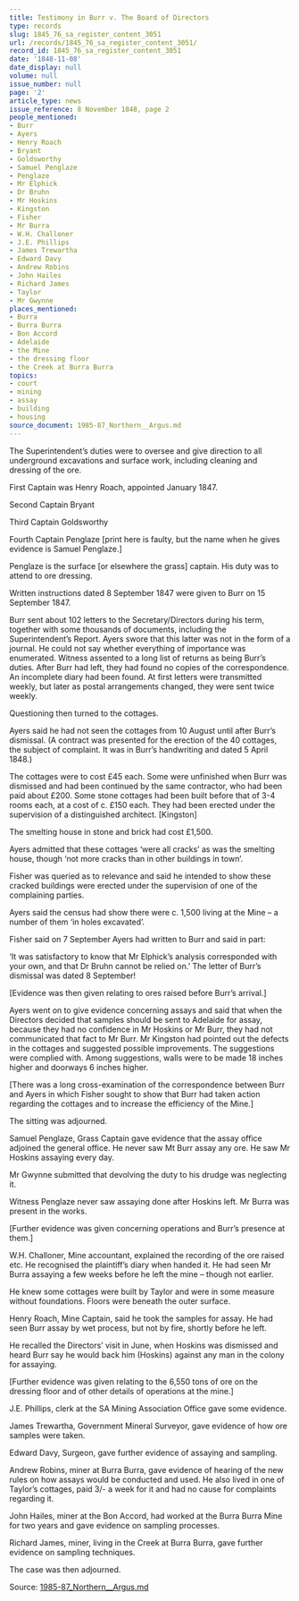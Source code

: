 ```yaml
---
title: Testimony in Burr v. The Board of Directors
type: records
slug: 1845_76_sa_register_content_3051
url: /records/1845_76_sa_register_content_3051/
record_id: 1845_76_sa_register_content_3051
date: '1848-11-08'
date_display: null
volume: null
issue_number: null
page: '2'
article_type: news
issue_reference: 8 November 1848, page 2
people_mentioned:
- Burr
- Ayers
- Henry Roach
- Bryant
- Goldsworthy
- Samuel Penglaze
- Penglaze
- Mr Elphick
- Dr Bruhn
- Mr Hoskins
- Kingston
- Fisher
- Mr Burra
- W.H. Challoner
- J.E. Phillips
- James Trewartha
- Edward Davy
- Andrew Robins
- John Hailes
- Richard James
- Taylor
- Mr Gwynne
places_mentioned:
- Burra
- Burra Burra
- Bon Accord
- Adelaide
- the Mine
- the dressing floor
- the Creek at Burra Burra
topics:
- court
- mining
- assay
- building
- housing
source_document: 1985-87_Northern__Argus.md
---
```


The Superintendent’s duties were to oversee and give direction to all underground excavations and surface work, including cleaning and dressing of the ore.

First Captain was Henry Roach, appointed January 1847.

Second Captain Bryant

Third Captain Goldsworthy

Fourth Captain Penglaze [print here is faulty, but the name when he gives evidence is Samuel Penglaze.]

Penglaze is the surface [or elsewhere the grass] captain.  His duty was to attend to ore dressing.

Written instructions dated 8 September 1847 were given to Burr on 15 September 1847.

Burr sent about 102 letters to the Secretary/Directors during his term, together with some thousands of documents, including the Superintendent’s Report.  Ayers swore that this latter was not in the form of a journal.  He could not say whether everything of importance was enumerated.  Witness assented to a long list of returns as being Burr’s duties.  After Burr had left, they had found no copies of the correspondence.  An incomplete diary had been found.  At first letters were transmitted weekly, but later as postal arrangements changed, they were sent twice weekly.

Questioning then turned to the cottages.

Ayers said he had not seen the cottages from 10 August until after Burr’s dismissal.  (A contract was presented for the erection of the 40 cottages, the subject of complaint.  It was in Burr’s handwriting and dated 5 April 1848.)

The cottages were to cost £45 each.  Some were unfinished when Burr was dismissed and had been continued by the same contractor, who had been paid about £200.  Some stone cottages had been built before that of 3-4 rooms each, at a cost of c. £150 each.  They had been erected under the supervision of a distinguished architect.  [Kingston]

The smelting house in stone and brick had cost £1,500.

Ayers admitted that these cottages ‘were all cracks’ as was the smelting house, though ‘not more cracks than in other buildings in town’.

Fisher was queried as to relevance and said he intended to show these cracked buildings were erected under the supervision of one of the complaining parties.

Ayers said the census had show there were c. 1,500 living at the Mine – a number of them ‘in holes excavated’.

Fisher said on 7 September Ayers had written to Burr and said in part:

‘It was satisfactory to know that Mr Elphick’s analysis corresponded with your own, and that Dr Bruhn cannot be relied on.’  The letter of Burr’s dismissal was dated 8 September!

[Evidence was then given relating to ores raised before Burr’s arrival.]

Ayers went on to give evidence concerning assays and said that when the Directors decided that samples should be sent to Adelaide for assay, because they had no confidence in Mr Hoskins or Mr Burr, they had not communicated that fact to Mr Burr.  Mr Kingston had pointed out the defects in the cottages and suggested possible improvements.  The suggestions were complied with.  Among suggestions, walls were to be made 18 inches higher and doorways 6 inches higher.

[There was a long cross-examination of the correspondence between Burr and Ayers in which Fisher sought to show that Burr had taken action regarding the cottages and to increase the efficiency of the Mine.]

The sitting was adjourned.

Samuel Penglaze, Grass Captain gave evidence that the assay office adjoined the general office.  He never saw Mt Burr assay any ore.  He saw Mr Hoskins assaying every day.

Mr Gwynne submitted that devolving the duty to his drudge was neglecting it.

Witness Penglaze never saw assaying done after Hoskins left.  Mr Burra was present in the works.

[Further evidence was given concerning operations and Burr’s presence at them.]

W.H. Challoner, Mine accountant, explained the recording of the ore raised etc.  He recognised the plaintiff’s diary when handed it.  He had seen Mr Burra assaying a few weeks before he left the mine – though not earlier.

He knew some cottages were built by Taylor and were in some measure without foundations.  Floors were beneath the outer surface.

Henry Roach, Mine Captain, said he took the samples for assay.  He had seen Burr assay by wet process, but not by fire, shortly before he left.

He recalled the Directors’ visit in June, when Hoskins was dismissed and heard Burr say he would back him (Hoskins) against any man in the colony for assaying.

[Further evidence was given relating to the 6,550 tons of ore on the dressing floor and of other details of operations at the mine.]

J.E. Phillips, clerk at the SA Mining Association Office gave some evidence.

James Trewartha, Government Mineral Surveyor, gave evidence of how ore samples were taken.

Edward Davy, Surgeon, gave further evidence of assaying and sampling.

Andrew Robins, miner at Burra Burra, gave evidence of hearing of the new rules on how assays would be conducted and used.  He also lived in one of Taylor’s cottages, paid 3/- a week for it and had no cause for complaints regarding it.

John Hailes, miner at the Bon Accord, had worked at the Burra Burra Mine for two years and gave evidence on sampling processes.

Richard James, miner, living in the Creek at Burra Burra, gave further evidence on sampling techniques.

The case was then adjourned.

Source: [1985-87_Northern__Argus.md](/downloads/markdown/1985-87_Northern__Argus.md)
